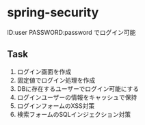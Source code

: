 # spring-security

ID:user
PASSWORD:password
でログイン可能

## Task
1. ログイン画面を作成
2. 固定値でログイン処理を作成
3. DBに存在するユーザーでログイン可能にする
4. ログインユーザーの情報をキャッシュで保持
5. ログインフォームのXSS対策
6. 検索フォームのSQLインジェクション対策